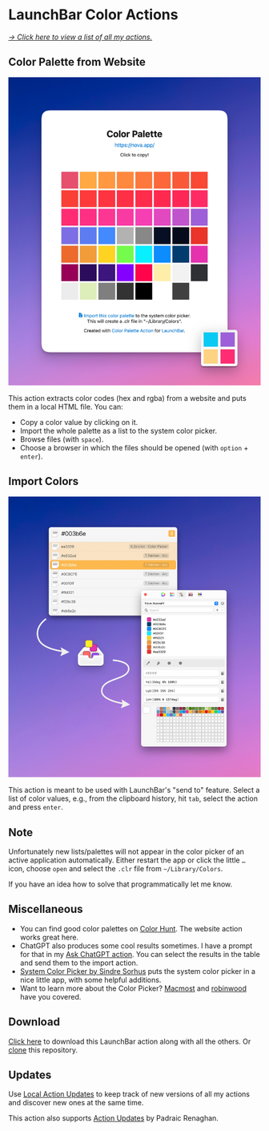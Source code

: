 # LaunchBar Color Actions

*[→ Click here to view a list of all my actions.](https://ptujec.github.io/launchbar)*

## Color Palette from Website

<img src="01.jpg" width="649"/> 

This action extracts color codes (hex and rgba) from a website and puts them in a local HTML file. You can:

- Copy a color value by clicking on it. 
- Import the whole palette as a list to the system color picker. 
- Browse files (with `space`).
- Choose a browser in which the files should be opened (with `option` + `enter`).

## Import Colors

<img src="02.jpg" width="649"/> 

This action is meant to be used with LaunchBar's "send to" feature. Select a list of color values, e.g., from the clipboard history, hit `tab`, select the action and press `enter`. 

## Note

Unfortunately new lists/palettes will not appear in the color picker of an active application automatically. Either restart the app or click the little `…` icon, choose `open` and select the `.clr` file from `~/Library/Colors`.

If you have an idea how to solve that programmatically let me know. 

## Miscellaneous

- You can find good color palettes on [Color Hunt](https://colorhunt.co/). The website action works great here.
- ChatGPT also produces some cool results sometimes. I have a prompt for that in my [Ask ChatGPT action](https://github.com/Ptujec/LaunchBar/tree/master/Ask-ChatGPT#2-use-predefined-prompts). You can select the results in the table and send them to the import action. 
- [System Color Picker by Sindre Sorhus](https://sindresorhus.com/system-color-picker) puts the system color picker in a nice little app, with some helpful additions.
- Want to learn more about the Color Picker? [Macmost](https://www.youtube.com/watch?v=MQqntlvhGLg) and [robinwood](https://www.robinwood.com/Catalog/Technical/OtherTuts/MacColorPicker/MacColorPicker.html) have you covered.

## Download

[Click here](https://github.com/Ptujec/LaunchBar/archive/refs/heads/master.zip) to download this LaunchBar action along with all the others. Or [clone](https://docs.github.com/en/repositories/creating-and-managing-repositories/cloning-a-repository) this repository.

## Updates

Use [Local Action Updates](https://github.com/Ptujec/LaunchBar/tree/master/Local-Action-Updates#launchbar-action-local-action-updates) to keep track of new versions of all my actions and discover new ones at the same time. 

This action also supports [Action Updates](https://renaghan.com/launchbar/action-updates/) by Padraic Renaghan. 
